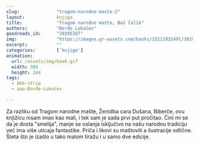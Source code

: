 ```yaml
---
slug:              "tragom-narodne-maste-2"
layout:            knjiga
title:             "Tragom narodne mašte, Baš Čelik"
authors:           "Đorđe Lobačev"
goodreads_id:      "39295387"
img:               "https://images.gr-assets.com/books/1521193249l/39295387.jpg"
excerpt:           ""
categories:        ['knjige']
animation:
  url: /assets/img/book.gif
  width: 300
  height: 244
tags:
  - bbb-strip
  - aaa-Đorđe-Lobačev
  
---
```


Za razliku od Tragom narodne mašte, Ženidba cara Dušana, Biberče, ovu knjižicu nisam imao kao mali, i tek sam je sada 
prvi put pročitao. Čini mi se da je dosta "smelija", manje se oslanja isključivo na našu narodnu tradiciju već ima više 
uticaja fantastike. Priča i likovi su maštoviti a ilustracije odlične. Šteta što je izašlo u tako malom tiražu i u samo 
dve edicije.